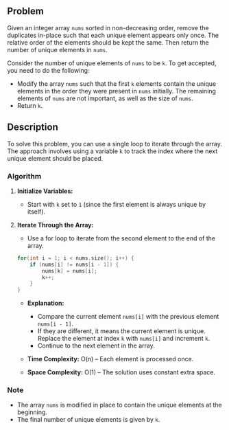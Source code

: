 ## Problem

Given an integer array `nums` sorted in non-decreasing order, remove the duplicates in-place such that each unique element appears only once. The relative order of the elements should be kept the same. Then return the number of unique elements in `nums`.

Consider the number of unique elements of `nums` to be `k`. To get accepted, you need to do the following:

- Modify the array `nums` such that the first `k` elements contain the unique elements in the order they were present in `nums` initially. The remaining elements of `nums` are not important, as well as the size of `nums`.
- Return `k`.

## Description

To solve this problem, you can use a single loop to iterate through the array. The approach involves using a variable `k` to track the index where the next unique element should be placed.

### Algorithm

1. **Initialize Variables:**
   - Start with `k` set to `1` (since the first element is always unique by itself).
   
2. **Iterate Through the Array:**
   - Use a for loop to iterate from the second element to the end of the array.
   
   ```cpp
   for(int i = 1; i < nums.size(); i++) {
       if (nums[i] != nums[i - 1]) {
           nums[k] = nums[i];
           k++;
       }
   }
   ```

   - **Explanation:**
     - Compare the current element `nums[i]` with the previous element `nums[i - 1]`.
     - If they are different, it means the current element is unique. Replace the element at index `k` with `nums[i]` and increment `k`.
     - Continue to the next element in the array.

   - **Time Complexity:** O(n) – Each element is processed once.
   - **Space Complexity:** O(1) – The solution uses constant extra space.

### Note

- The array `nums` is modified in place to contain the unique elements at the beginning.
- The final number of unique elements is given by `k`.

